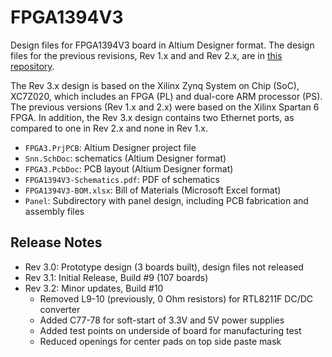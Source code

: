 # FPGA1394V3
Design files for FPGA1394V3 board in Altium Designer format. The design files for the previous
revisions, Rev 1.x and and Rev 2.x, are in [this repository](https://github.com/jhu-cisst/FPGA1394).

The Rev 3.x design is based on the Xilinx Zynq System on Chip (SoC), XC7Z020, which includes an
FPGA (PL) and dual-core ARM processor (PS). The previous versions (Rev 1.x and 2.x) were based on
the Xilinx Spartan 6 FPGA. In addition, the Rev 3.x design contains two Ethernet ports, as compared
to one in Rev 2.x and none in Rev 1.x.

* `FPGA3.PrjPCB`: Altium Designer project file
* `Snn.SchDoc`: schematics (Altium Designer format)
* `FPGA3.PcbDoc`: PCB layout (Altium Designer format)
* `FPGA1394V3-Schematics.pdf`: PDF of schematics
* `FPGA1394V3-BOM.xlsx`: Bill of Materials (Microsoft Excel format)
* `Panel`: Subdirectory with panel design, including PCB fabrication and assembly files
 
## Release Notes

* Rev 3.0: Prototype design (3 boards built), design files not released
* Rev 3.1: Initial Release, Build #9 (107 boards)
* Rev 3.2: Minor updates, Build #10
  * Removed L9-10 (previously, 0 Ohm resistors) for RTL8211F DC/DC converter
  * Added C77-78 for soft-start of 3.3V and 5V power supplies
  * Added test points on underside of board for manufacturing test
  * Reduced openings for center pads on top side paste mask
